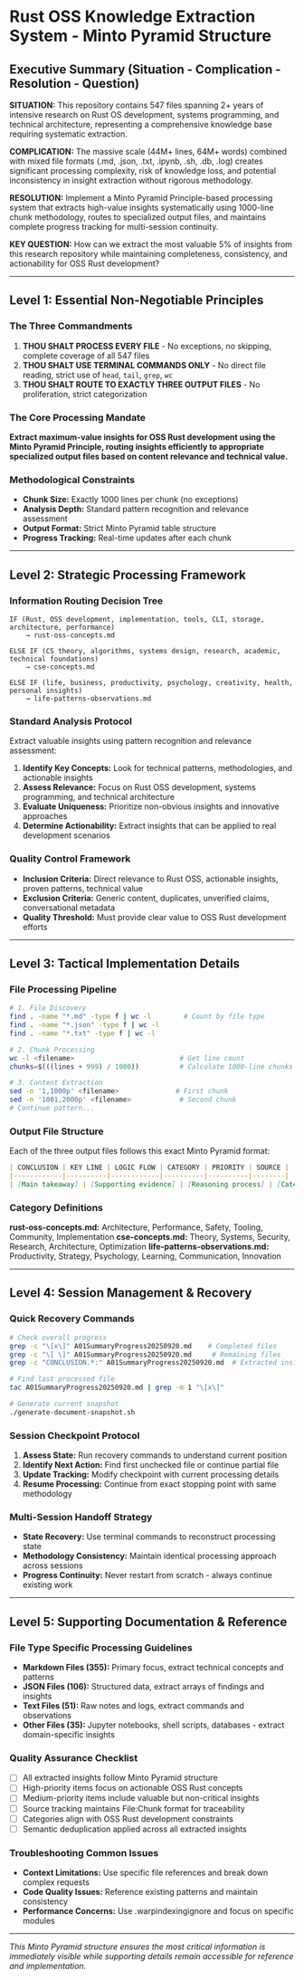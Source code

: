 # Rust OSS Knowledge Extraction System - Minto Pyramid Structure

## Executive Summary (Situation - Complication - Resolution - Question)

**SITUATION:** This repository contains 547 files spanning 2+ years of intensive research on Rust OS development, systems programming, and technical architecture, representing a comprehensive knowledge base requiring systematic extraction.

**COMPLICATION:** The massive scale (44M+ lines, 64M+ words) combined with mixed file formats (.md, .json, .txt, .ipynb, .sh, .db, .log) creates significant processing complexity, risk of knowledge loss, and potential inconsistency in insight extraction without rigorous methodology.

**RESOLUTION:** Implement a Minto Pyramid Principle-based processing system that extracts high-value insights systematically using 1000-line chunk methodology, routes to specialized output files, and maintains complete progress tracking for multi-session continuity.

**KEY QUESTION:** How can we extract the most valuable 5% of insights from this research repository while maintaining completeness, consistency, and actionability for OSS Rust development?

---

## Level 1: Essential Non-Negotiable Principles

### **The Three Commandments**
1. **THOU SHALT PROCESS EVERY FILE** - No exceptions, no skipping, complete coverage of all 547 files
2. **THOU SHALT USE TERMINAL COMMANDS ONLY** - No direct file reading, strict use of `head`, `tail`, `grep`, `wc`
3. **THOU SHALT ROUTE TO EXACTLY THREE OUTPUT FILES** - No proliferation, strict categorization

### **The Core Processing Mandate**
**Extract maximum-value insights for OSS Rust development using the Minto Pyramid Principle, routing insights efficiently to appropriate specialized output files based on content relevance and technical value.**

### **Methodological Constraints**
- **Chunk Size:** Exactly 1000 lines per chunk (no exceptions)
- **Analysis Depth:** Standard pattern recognition and relevance assessment
- **Output Format:** Strict Minto Pyramid table structure
- **Progress Tracking:** Real-time updates after each chunk

---

## Level 2: Strategic Processing Framework

### **Information Routing Decision Tree**
```
IF (Rust, OSS development, implementation, tools, CLI, storage, architecture, performance)
    → rust-oss-concepts.md

ELSE IF (CS theory, algorithms, systems design, research, academic, technical foundations)
    → cse-concepts.md

ELSE IF (life, business, productivity, psychology, creativity, health, personal insights)
    → life-patterns-observations.md
```

### **Standard Analysis Protocol**
Extract valuable insights using pattern recognition and relevance assessment:
1. **Identify Key Concepts:** Look for technical patterns, methodologies, and actionable insights
2. **Assess Relevance:** Focus on Rust OSS development, systems programming, and technical architecture
3. **Evaluate Uniqueness:** Prioritize non-obvious insights and innovative approaches
4. **Determine Actionability:** Extract insights that can be applied to real development scenarios

### **Quality Control Framework**
- **Inclusion Criteria:** Direct relevance to Rust OSS, actionable insights, proven patterns, technical value
- **Exclusion Criteria:** Generic content, duplicates, unverified claims, conversational metadata
- **Quality Threshold:** Must provide clear value to OSS Rust development efforts

---

## Level 3: Tactical Implementation Details

### **File Processing Pipeline**
```bash
# 1. File Discovery
find . -name "*.md" -type f | wc -l        # Count by file type
find . -name "*.json" -type f | wc -l
find . -name "*.txt" -type f | wc -l

# 2. Chunk Processing
wc -l <filename>                          # Get line count
chunks=$(((lines + 999) / 1000))          # Calculate 1000-line chunks

# 3. Content Extraction
sed -n '1,1000p' <filename>              # First chunk
sed -n '1001,2000p' <filename>            # Second chunk
# Continue pattern...
```

### **Output File Structure**
Each of the three output files follows this exact Minto Pyramid format:
```markdown
| CONCLUSION | KEY LINE | LOGIC FLOW | CATEGORY | PRIORITY | SOURCE |
|------------|----------|------------|----------|----------|--------|
| [Main takeaway] | [Supporting evidence] | [Reasoning process] | [Category] | [High/Medium/Low] | [File:Chunk] |
```

### **Category Definitions**
**rust-oss-concepts.md:** Architecture, Performance, Safety, Tooling, Community, Implementation
**cse-concepts.md:** Theory, Systems, Security, Research, Architecture, Optimization
**life-patterns-observations.md:** Productivity, Strategy, Psychology, Learning, Communication, Innovation

---

## Level 4: Session Management & Recovery

### **Quick Recovery Commands**
```bash
# Check overall progress
grep -c "\[x\]" A01SummaryProgress20250920.md    # Completed files
grep -c "\[ \]" A01SummaryProgress20250920.md     # Remaining files
grep -c "CONCLUSION.*:" A01SummaryProgress20250920.md  # Extracted insights

# Find last processed file
tac A01SummaryProgress20250920.md | grep -m 1 "\[x\]"

# Generate current snapshot
./generate-document-snapshot.sh
```

### **Session Checkpoint Protocol**
1. **Assess State:** Run recovery commands to understand current position
2. **Identify Next Action:** Find first unchecked file or continue partial file
3. **Update Tracking:** Modify checkpoint with current processing details
4. **Resume Processing:** Continue from exact stopping point with same methodology

### **Multi-Session Handoff Strategy**
- **State Recovery:** Use terminal commands to reconstruct processing state
- **Methodology Consistency:** Maintain identical processing approach across sessions
- **Progress Continuity:** Never restart from scratch - always continue existing work

---

## Level 5: Supporting Documentation & Reference

### **File Type Specific Processing Guidelines**
- **Markdown Files (355):** Primary focus, extract technical concepts and patterns
- **JSON Files (106):** Structured data, extract arrays of findings and insights
- **Text Files (51):** Raw notes and logs, extract commands and observations
- **Other Files (35):** Jupyter notebooks, shell scripts, databases - extract domain-specific insights

### **Quality Assurance Checklist**
- [ ] All extracted insights follow Minto Pyramid structure
- [ ] High-priority items focus on actionable OSS Rust concepts
- [ ] Medium-priority items include valuable but non-critical insights
- [ ] Source tracking maintains File:Chunk format for traceability
- [ ] Categories align with OSS Rust development constraints
- [ ] Semantic deduplication applied across all extracted insights

### **Troubleshooting Common Issues**
- **Context Limitations:** Use specific file references and break down complex requests
- **Code Quality Issues:** Reference existing patterns and maintain consistency
- **Performance Concerns:** Use .warpindexingignore and focus on specific modules

---

*This Minto Pyramid structure ensures the most critical information is immediately visible while supporting details remain accessible for reference and implementation.*